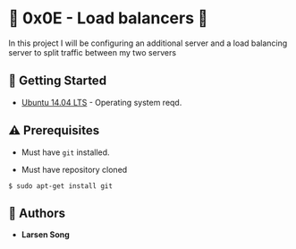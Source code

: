 # :shell: 0x0E - Load balancers :shell:


In this project I will be configuring an additional server and a load balancing server to split traffic between my two servers

## :running: Getting Started


* [Ubuntu 14.04 LTS](http://releases.ubuntu.com/14.04/) - Operating system reqd.

## :warning: Prerequisites


* Must have `git` installed.

* Must have repository cloned

```
$ sudo apt-get install git
```

## :blue_book: Authors
* **Larsen Song**
